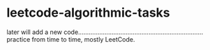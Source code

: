 # leetcode-algorithmic-tasks

later will add a new code.......................................................................
practice from time to time,
mostly LeetCode.


